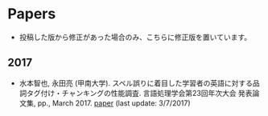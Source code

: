 # Papers
* 投稿した版から修正があった場合のみ、こちらに修正版を置いています。

## 2017
* 水本智也, 永田亮 (甲南大学). スペル誤りに着目した学習者の英語に対する品詞タグ付け・チャンキングの性能調査. 言語処理学会第23回年次大会 発表論文集, pp., March 2017. [paper](/papers/jnlp17_mizumoto.pdf) (last update: 3/7/2017)
